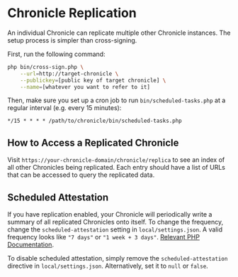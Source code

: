 # Chronicle Replication

An individual Chronicle can replicate multiple other Chronicle instances.
The setup process is simpler than cross-signing.

First, run the following command:

```bash
php bin/cross-sign.php \
    --url=http://target-chronicle \
    --publickey=[public key of target chronicle] \
    --name=[whatever you want to refer to it]
```

Then, make sure you set up a cron job to run `bin/scheduled-tasks.php` at a
regular interval (e.g. every 15 minutes):

```cron
*/15 * * * * /path/to/chronicle/bin/scheduled-tasks.php
```

## How to Access a Replicated Chronicle

Visit `https://your-chronicle-domain/chronicle/replica` to see an index of all
other Chronicles being replicated. Each entry should have a list of URLs that
can be accessed to query the replicated data.

## Scheduled Attestation

If you have replication enabled, your Chronicle will periodically write a summary
of all replicated Chronicles onto itself. To change the frequency, change the
`scheduled-attestation` setting in `local/settings.json`. A valid frequency looks
like `"7 days"` or `"1 week + 3 days"`. [Relevant PHP Documentation](http://php.net/manual/en/dateinterval.createfromdatestring.php).
 
To disable scheduled attestation, simply remove the `scheduled-attestation` directive
in `local/settings.json`. Alternatively, set it to `null` or `false`.

